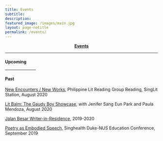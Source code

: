 ```yaml
---
title: Events
subtitle:
description:
featured_image: /images/main.jpg
layout: page-notitle
permalink: /events/
---
```


<center><b><a class="subtle-link" href="#sectionevents">Events</a></b></center>

---

#### Upcoming


<hr style="width:20%">

#### <a name="sectionevents"></a>Past

[New Encounters / New Works](https://www.facebook.com/SingLitStation/videos/729452287613287), Philippine Lit Reading Group Reading, SingLit Station, August 2020

[Lit Balm: The Gaudy Boy Showcase](https://www.facebook.com/watch/?v=246145516392970), with Jenifer Sang Eun Park and Paula Mendoza, August 2020

[Jalan Besar Writer-in-Residence](https://www.singlitstation.com/residency), 2019-2020

[Poetry as Embodied Speech](https://www.academic-medicine.edu.sg/educationconference2019/symposium/health-and-the-humanities-music-arts-and-poetry), Singhealth Duke-NUS Education Conference, September 2019